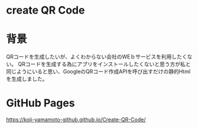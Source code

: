 # create QR Code
# 背景
QRコードを生成したいが、よくわからない会社のWEｂサービスを利用したくない。
QRコードを生成する為にアプリをインストールしたくないと思う方が私と同じようにいると思い、GoogleのQRコード作成APIを呼び出すだけの静的Htmlを生成しました。

# GitHub Pages
https://koji-yamamoto-github.github.io/Create-QR-Code/
